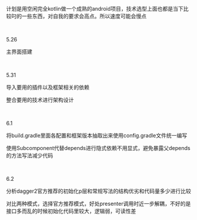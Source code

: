 <p>计划是用空闲完全kotlin做一个成熟的android项目，技术选型上面也都是当下比较叼的一些东西，对自我的要求会高点。所以速度可能会慢点</p></br>
<p>5.26</p>
<p>主界面搭建</p></br>

<p>5.31</p>
<p>导入要用的插件以及框架相关的依赖</p>
<p>整合要用的技术进行架构设计</p>
</br>

<p>6.1</p>
<p>将build.gradle里面各配置和框架版本抽取出来使用config.gradle文件统一编写</p>
<p>使用Subcomponent代替depends进行隐式依赖不用显式，避免暴露父depends的方法写法减少代码</p></br>

<p>6.2</p>
<p>分析dagger2官方推荐的初始化p层和常规写法的结构优劣和代码量多少进行比较<p>
<p>对比两种模式，选择官方推荐模式，好处presenter调用时近一步解耦，不好的是接口多而乱的时候初始化代码里较大，逻辑弱，可读性差</p></br>
